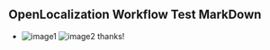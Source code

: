 ## OpenLocalization Workflow Test MarkDown
* ![image1](.\c9460b57-a1f1-428a-9bbf-eb9fa3ecdf3c.png)   ![image2](.\ed541264-395a-45a1-b0f9-6b3230dddca9.png) 
thanks!